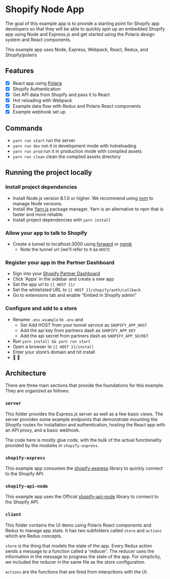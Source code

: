 # Shopify Node App

The goal of this example app is to provide a starting point for Shopify app developers so that they will be able to quickly
spin up an embedded Shopify app using Node and Express.js and get started using the Polaris design system and React components.

This example app uses Node, Express, Webpack, React, Redux, and Shopify/polaris

## Features
- [x] React app using [Polaris](https://polaris.shopify.com/)
- [x] Shopify Authentication
- [x] Get API data from Shopify and pass it to React
- [x] Hot reloading with Webpack
- [x] Example data flow with Redux and Polaris React components
- [x] Example webhook set up

## Commands
- `yarn run start` run the server
- `yarn run dev` run it in development mode with hotreloading
- `yarn run prod` run it in production mode with compiled assets
- `yarn run clean` clean the compiled assets directory

## Running the project locally

### Install project dependencies
- Install Node.js version 8.1.0 or higher. We recommend using [nvm](https://github.com/creationix/nvm) to manage Node versions.
- Install the [Yarn.js](https://yarnpkg.com/en/docs/install) package manager. Yarn is an alternative to npm that is faster and more reliable.
- Install project dependencies with `yarn install`

### Allow your app to talk to Shopify
- Create a tunnel to localhost:3000 using [forward](https://forwardhq.com/) or [ngrok](https://ngrok.com/)
  - Note the tunnel url (we’ll refer to it as `HOST`)

### Register your app in the Partner Dashboard
- Sign into your [Shopify Partner Dashboard](https://partners.shopify.com/organizations)
- Click 'Apps' in the sidebar and create a new app
- Set the app url to `{{ HOST }}/`
- Set the whitelisted URL to `{{ HOST }}/shopify/auth/callback`
- Go to extensions tab and enable “Embed in Shopify admin”

### Configure and add to a store
- Rename `.env.example` to `.env` and
  - Set Add HOST from your tunnel service as `SHOPIFY_APP_HOST`
  - Add the api key from partners dash as `SHOPIFY_APP_KEY`
  - Add the api secret from partners dash as `SHOPIFY_APP_SECRET`
- Run `yarn install && yarn run start`
- Open a browser to `{{ HOST }}/install`
- Enter your store’s domain and hit install
- 🚀 🎉

## Architecture

There are three main sections that provide the foundations for this example. They are organized as follows:

### `server`
This folder provides the Express.js server as well as a few basic views.
The server provides some example endpoints that demonstrate mounting the Shopify routes for installation and authentication, hosting the React app
with an API proxy, and a basic webhook.

The code here is mostly glue code, with the bulk of the actual functionality provided by the modules in `shopify-express`.

### `shopify-express`
This example app consumes the [shopify-express](https://github.com/shopify/shopify-express-app) library to quickly connect to the Shopify API.

### `shopify-api-node`
This example app uses the Official [shopify-api-node](https://github.com/MONEI/Shopify-api-node) library to connect to the Shopify API.

### `client`
This folder contains the UI demo using Polaris React components and Redux to manage app state.
It has two subfolders called `store` and `actions` which are Redux concepts.

`store` is the thing that models the state of the app. Every Redux action sends a message to a function called a 'reducer'.
The reducer uses the information in the message to progress the state of the app.
For simplicity, we included the reducer in the same file as the store configuration.

`actions` are the functions that are fired from interactions with the UI.
